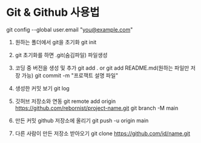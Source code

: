 # Git & Github 사용법

git config --global user.email "you@example.com"

1. 원하는 폴더에서 git을 초기화
    git init

2. git 초기화를 하면 .git(숨김파일) 파일생성

3. 코딩 중 버전을 생성 및 추가
    git add . or git add README.md(원하는 파일만 저장 가능)
    git commit -m "프로잭트 설명 파일"

4. 생성한 커밋 보기 git log

5. 깃허브 저장소와 연동 
    git remote add origin https://github.com/rebornist/project-name.git
    git branch -M main

6. 만든 커밋 github 저장소에 올리기
    git push -u origin main

7. 다른 사람이 만든 저장소 받아오기
    git clone https://github.com/id/name.git